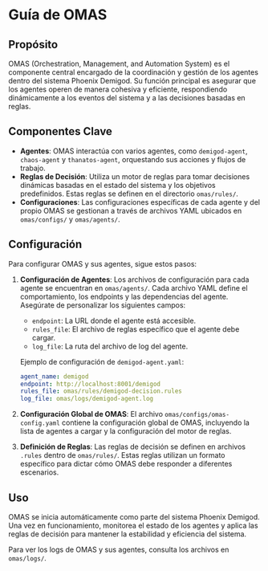 # Guía de OMAS

## Propósito
OMAS (Orchestration, Management, and Automation System) es el componente central encargado de la coordinación y gestión de los agentes dentro del sistema Phoenix Demigod. Su función principal es asegurar que los agentes operen de manera cohesiva y eficiente, respondiendo dinámicamente a los eventos del sistema y a las decisiones basadas en reglas.

## Componentes Clave
- **Agentes**: OMAS interactúa con varios agentes, como `demigod-agent`, `chaos-agent` y `thanatos-agent`, orquestando sus acciones y flujos de trabajo.
- **Reglas de Decisión**: Utiliza un motor de reglas para tomar decisiones dinámicas basadas en el estado del sistema y los objetivos predefinidos. Estas reglas se definen en el directorio `omas/rules/`.
- **Configuraciones**: Las configuraciones específicas de cada agente y del propio OMAS se gestionan a través de archivos YAML ubicados en `omas/configs/` y `omas/agents/`.

## Configuración
Para configurar OMAS y sus agentes, sigue estos pasos:

1.  **Configuración de Agentes**:
    Los archivos de configuración para cada agente se encuentran en `omas/agents/`. Cada archivo YAML define el comportamiento, los endpoints y las dependencias del agente. Asegúrate de personalizar los siguientes campos:
    -   `endpoint`: La URL donde el agente está accesible.
    -   `rules_file`: El archivo de reglas específico que el agente debe cargar.
    -   `log_file`: La ruta del archivo de log del agente.

    Ejemplo de configuración de `demigod-agent.yaml`:
    ```yaml
    agent_name: demigod
    endpoint: http://localhost:8001/demigod
    rules_file: omas/rules/demigod-decision.rules
    log_file: omas/logs/demigod-agent.log
    ```

2.  **Configuración Global de OMAS**:
    El archivo `omas/configs/omas-config.yaml` contiene la configuración global de OMAS, incluyendo la lista de agentes a cargar y la configuración del motor de reglas.

3.  **Definición de Reglas**:
    Las reglas de decisión se definen en archivos `.rules` dentro de `omas/rules/`. Estas reglas utilizan un formato específico para dictar cómo OMAS debe responder a diferentes escenarios.

## Uso
OMAS se inicia automáticamente como parte del sistema Phoenix Demigod. Una vez en funcionamiento, monitorea el estado de los agentes y aplica las reglas de decisión para mantener la estabilidad y eficiencia del sistema.

Para ver los logs de OMAS y sus agentes, consulta los archivos en `omas/logs/`.